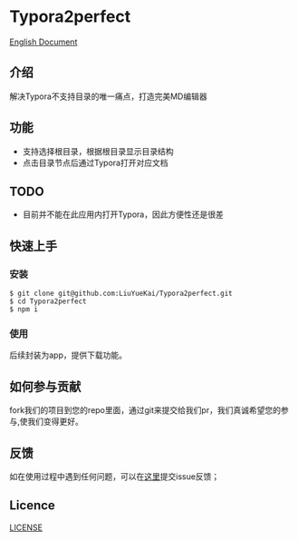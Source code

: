 
# Typora2perfect

[English Document](https://github.com/LiuYueKai/Typora2perfect)

## 介绍
解决Typora不支持目录的唯一痛点，打造完美MD编辑器

## 功能
* 支持选择根目录，根据根目录显示目录结构
* 点击目录节点后通过Typora打开对应文档

## TODO
* 目前并不能在此应用内打开Typora，因此方便性还是很差

## 快速上手

### 安装
```
$ git clone git@github.com:LiuYueKai/Typora2perfect.git
$ cd Typora2perfect
$ npm i
```

### 使用

后续封装为app，提供下载功能。

## 如何参与贡献
fork我们的项目到您的repo里面，通过git来提交给我们pr，我们真诚希望您的参与,使我们变得更好。

## 反馈

如在使用过程中遇到任何问题，可以在[这里](https://github.com/LiuYueKai/Typora2perfect/issues)提交issue反馈；

## Licence
[LICENSE](https://github.com/LiuYueKai/Typora2perfect/blob/master/LICENSE)
